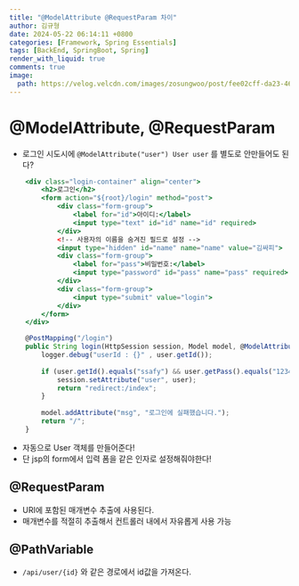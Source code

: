 ```yaml
---
title: "@ModelAttribute @RequestParam 차이"
author: 김규형
date: 2024-05-22 06:14:11 +0800
categories: [Framework, Spring Essentials]
tags: [BackEnd, SpringBoot, Spring]
render_with_liquid: true
comments: true
image: 
  path: https://velog.velcdn.com/images/zosungwoo/post/fee02cff-da23-4681-a387-8e810b67480c/image.jpg
---
```


# @ModelAttribute, @RequestParam

- 로그인 시도시에 `@ModelAttribute("user") User user` 를 별도로 안만들어도 된다?

```jsx
	<div class="login-container" align="center">
	    <h2>로그인</h2>
	    <form action="${root}/login" method="post">
	        <div class="form-group">
	            <label for="id">아이디:</label>
	            <input type="text" id="id" name="id" required>
	        </div>
	        <!-- 사용자의 이름을 숨겨진 필드로 설정 -->
	        <input type="hidden" id="name" name="name" value="김싸피">
	        <div class="form-group">
	            <label for="pass">비밀번호:</label>
	            <input type="password" id="pass" name="pass" required>
	        </div>
	        <div class="form-group">
	            <input type="submit" value="login">
	        </div>
	    </form>
	</div>
```

```jsx
	@PostMapping("/login")
	public String login(HttpSession session, Model model, @ModelAttribute("user") User user) {
		logger.debug("userId : {}" , user.getId());
		
		if (user.getId().equals("ssafy") && user.getPass().equals("1234")) {
			session.setAttribute("user", user);
			return "redirect:/index";
		}
			
		model.addAttribute("msg", "로그인에 실패했습니다.");
		return "/";
	}
```

- 자동으로 User 객체를 만들어준다!
- 단 jsp의 form에서 입력 폼을 같은 인자로 설정해줘야한다!

## **@RequestParam**

- URI에 포함된 매개변수 추출에 사용된다.
- 매개변수를 적절히 추출해서 컨트롤러 내에서 자유롭게 사용 가능

## @**PathVariable**

- `/api/user/{id}` 와 같은 경로에서 id값을 가져온다.
